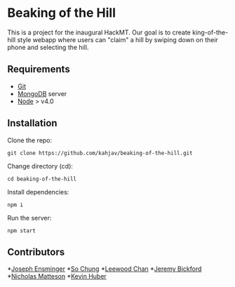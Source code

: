 # Beaking of the Hill

This is a project for the inaugural HackMT. Our goal is to create king-of-the-hill style webapp where users can "claim" a hill by swiping down on their phone and selecting the hill.

## Requirements

* [Git](https://git-scm.com/)
* [MongoDB](https://docs.mongodb.org/manual/administration/install-community/) server
* [Node](https://nodejs.org/en/download/package-manager/) > v4.0


## Installation

Clone the repo:
```
git clone https://github.com/kahjav/beaking-of-the-hill.git
```

Change directory (cd):
```
cd beaking-of-the-hill
```

Install dependencies:
```
npm i
```

Run the server:
```
npm start
```

## Contributors
*[Joseph Ensminger](https://github.com/Jtensminger)
*[So Chung](https://github.com/sorachung)
*[Leewood Chan](https://github.com/LeewoodChan)
*[Jeremy Bickford](https://github.com/Silverfoxslash)
*[Nicholas Matteson](https://github.com/NicholasMatteson)
*[Kevin Huber](https://github.com/kahjav)


